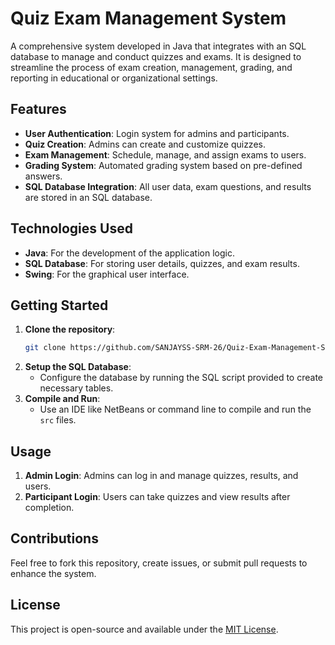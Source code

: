 
# Quiz Exam Management System

A comprehensive system developed in Java that integrates with an SQL database to manage and conduct quizzes and exams. It is designed to streamline the process of exam creation, management, grading, and reporting in educational or organizational settings.

## Features
- **User Authentication**: Login system for admins and participants.
- **Quiz Creation**: Admins can create and customize quizzes.
- **Exam Management**: Schedule, manage, and assign exams to users.
- **Grading System**: Automated grading system based on pre-defined answers.
- **SQL Database Integration**: All user data, exam questions, and results are stored in an SQL database.

## Technologies Used
- **Java**: For the development of the application logic.
- **SQL Database**: For storing user details, quizzes, and exam results.
- **Swing**: For the graphical user interface.

## Getting Started
1. **Clone the repository**:
   ```bash
   git clone https://github.com/SANJAYSS-SRM-26/Quiz-Exam-Management-System.git
   ```
2. **Setup the SQL Database**: 
   - Configure the database by running the SQL script provided to create necessary tables.
3. **Compile and Run**:
   - Use an IDE like NetBeans or command line to compile and run the `src` files.

## Usage
1. **Admin Login**: Admins can log in and manage quizzes, results, and users.
2. **Participant Login**: Users can take quizzes and view results after completion.

## Contributions
Feel free to fork this repository, create issues, or submit pull requests to enhance the system.

## License
This project is open-source and available under the [MIT License](LICENSE).
